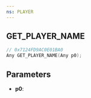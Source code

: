 ```yaml
---
ns: PLAYER
---
```

## GET_PLAYER_NAME

```c
// 0x7124FD9AC0E01BA0
Any GET_PLAYER_NAME(Any p0);
```

## Parameters
* **p0**:
